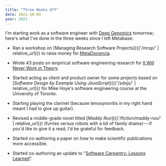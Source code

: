 ```yaml
---
title: "Three Weeks Off"
date: 2021-10-03
year: 2021
---
```


I'm starting work as a software engineer with [Deep Genomics](https://www.deepgenomics.com/) tomorrow;
here's what I've done in the three weeks since I left Metabase:

- Ran a workshop on [Managing Research Software Projects]({{'/mrsp/' | relative_url}})
  to raise money for [MetaDocencia](https://www.metadocencia.org/).

- Wrote 43 posts on empirical software engineering research
  for [It Will Never Work in Theory](https://neverworkintheory.org/).

- Started acting as client and product owner for some projects based on
  [*Software Design by Example Using JavaScript*]({{'/sdxjs/' | relative_url}})
  for Mike Hoye's software engineering course at the University of Toronto.

- Starting playing the clarinet
  (because tenosynovitis in my right hand meant I had to give up guitar).

- Revised a middle-grade novel titled [*Maddy Roo*]({{'/fiction/maddy-roo/' | relative_url}})
  (furries versus robots with a bit of family drama)---if you'd like to give it a read,
  I'd be grateful for feedback.

- Started co-authoring a paper on how to make scientific publications more accessible.

- Started co-authoring an update to "[Software Carpentry: Lessons Learned](https://f1000research.com/articles/3-62)".
